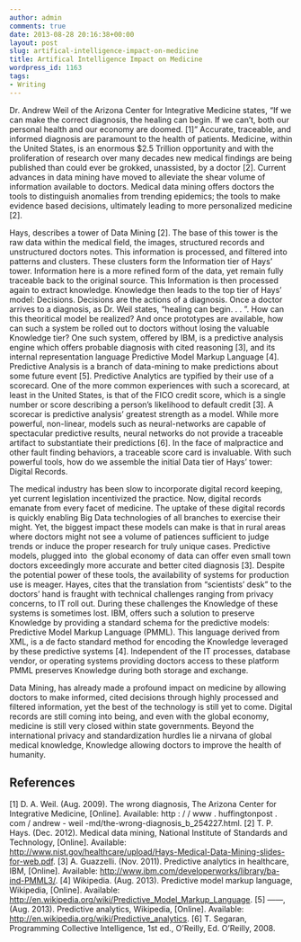 ```yaml
---
author: admin
comments: true
date: 2013-08-28 20:16:38+00:00
layout: post
slug: artifical-intelligence-impact-on-medicine
title: Artifical Intelligence Impact on Medicine
wordpress_id: 1163
tags:
- Writing
---
```


Dr. Andrew Weil of the Arizona Center for Integrative Medicine states, “If we can make the correct diagnosis, the healing can begin. If we can’t, both our personal health and our economy are doomed. [1]” Accurate, traceable, and informed diagnosis are paramount to the health of patients. Medicine, within the United States, is an enormous $2.5 Trillion opportunity and with the proliferation of research over many decades new medical findings are being published than could ever be grokked, unassisted, by a doctor [2]. Current advances in data mining have moved to alleviate the shear volume of information available to doctors. Medical data mining offers doctors the tools to distinguish anomalies from trending epidemics; the tools to make evidence based decisions, ultimately leading to more personalized medicine [2].
<!--more-->
Hays, describes a tower of Data Mining [2]. The base of this tower is the raw data within the medical field, the images, structured records and unstructured doctors notes. This information is processed, and filtered into patterns and clusters. These clusters form the Information tier of Hays’ tower. Information here is a more refined form of the data, yet remain fully traceable back to the original source. This Information is then processed again to extract knowledge. Knowledge then leads to the top tier of Hays’ model: Decisions. Decisions are the actions of a diagnosis. Once a doctor arrives to a diagnosis, as Dr. Weil states, “healing can begin. . . ”. How can this theoritical model be realized? And once prototypes are available, how can such a system be rolled out to doctors without losing the valuable Knowledge tier? One such system, offered by IBM, is a predictive analysis engine which offers probable diagnosis with cited reasoning [3], and its internal representation language Predictive Model Markup Language [4].
Predictive Analysis is a branch of data-mining to make predictions about some future event [5]. Predictive Analytics are typified by their use of a scorecard. One of the more common experiences with such a scorecard, at least in the United States, is that of the FICO credit score, which is a single number or score describing a person’s likelihood to default credit [3]. A scorecar is predictive analysis’ greatest strength as a model. While more powerful, non-linear, models such as neural-networks are capable of spectacular predictive results, neural networks do not provide a traceable artifact to substantiate their predictions [6]. In the face of malpractice and other fault finding behaviors, a traceable score card is invaluable. With such powerful tools, how do we assemble the initial Data tier of Hays’ tower: Digital Records.


The medical industry has been slow to incorporate digital record keeping, yet current legislation incentivized the practice. Now, digital records emanate from every facet of medicine. The uptake of these digital records is quickly enabling Big Data technologies of all branches to exercise their might. Yet, the biggest impact these models can make is that in rural areas where doctors might not see a volume of patiences sufficient to judge trends or induce the proper research for truly unique cases. Predictive models, plugged into  the global economy of data can offer even small town doctors exceedingly more accurate and better cited diagnosis [3]. Despite the potential power of these tools, the availability of systems for production use is meager. Hayes, cites that the translation from “scientists’ desk” to the doctors’ hand is fraught with technical challenges ranging from privacy concerns, to IT roll out. During these challenges the Knowledge of these systems is sometimes lost. IBM, offers such a solution to preserve Knowledge by providing a standard schema for the predictive models: Predictive Model Markup Language (PMML). This language derived from XML, is a de facto standard method for encoding the Knowledge leveraged by these predictive systems [4]. Independent of the IT processes, database vendor, or operating systems providing doctors access to these platform PMML preserves Knowledge during both storage and exchange.

Data Mining, has already made a profound impact on medicine by allowing doctors to make informed, cited decisions through highly processed and filtered information, yet the best of the technology is still yet to come. Digital records are still coming into being, and even with the global economy, medicine is still very closed within state governments. Beyond the international privacy and standardization hurdles lie a nirvana of global medical knowledge, Knowledge allowing doctors to improve the health of humanity.


## References


[1] D. A. Weil. (Aug. 2009). The wrong diagnosis, The Arizona Center for Integrative Medicine, [Online]. Available: http : / / www . huffingtonpost . com / andrew - weil -md/the-wrong-diagnosis_b_254227.html.
[2] T. P. Hays. (Dec. 2012). Medical data mining, National Institute of Standards and Technology, [Online]. Available: http://www.nist.gov/healthcare/upload/Hays-Medical-Data-Mining-slides-for-web.pdf.
[3] A. Guazzelli. (Nov. 2011). Predictive analytics in healthcare, IBM, [Online]. Available: http://www.ibm.com/developerworks/library/ba-ind-PMML3/.
[4] Wikipedia. (Aug. 2013). Predictive model markup language, Wikipedia, [Online]. Available: http://en.wikipedia.org/wiki/Predictive_Model_Markup_Language.
[5] ——, (Aug. 2013). Predictive analytics, Wikipedia, [Online]. Available: http://en.wikipedia.org/wiki/Predictive_analytics.
[6] T. Segaran, Programming Collective Intelligence, 1st ed., O’Reilly, Ed. O’Reilly, 2008.
